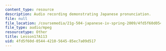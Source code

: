 ```yaml
---
content_type: resource
description: Audio recording demonstrating Japanese pronunciation.
file: null
file_location: /coursemedia/21g-504-japanese-iv-spring-2009/4fd5f60d05444210564585ec7a09d517_Lesson17A113.mp3
file_type: audio/mpeg
resourcetype: Other
title: Lesson17A113
uid: 4fd5f60d-0544-4210-5645-85ec7a09d517
---
```


